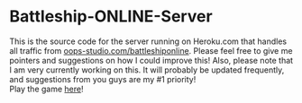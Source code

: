 # Battleship-ONLINE-Server
This is the source code for the server running on Heroku.com that handles all traffic from <a href = "http://oops-studio.com/battleshiponline">oops-studio.com/battleshiponline</a>. Please feel free to give me pointers and suggestions on how I could improve this! Also, please note that I am very currently working on this. It will probably be updated frequently, and suggestions from you guys are my #1 priority!
<br>
Play the game <a href = "http://oops-studio.com/battleshiponline">here</a>!
